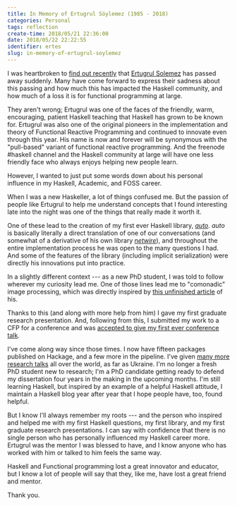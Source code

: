 ```yaml
---
title: In Memory of Ertugrul Söylemez (1985 - 2018)
categories: Personal
tags: reflection
create-time: 2018/05/21 22:36:00
date: 2018/05/22 22:22:55
identifier: ertes
slug: in-memory-of-ertugrul-soylemez
---
```


I was heartbroken to [find out recently][byorgey] that [Ertugrul
Solemez][ertes] has passed away suddenly.  Many have come forward to express
their sadness about this passing and how much this has impacted the Haskell
community, and how much of a loss it is for functional programming at large.

They aren't wrong; Ertugrul was one of the faces of the friendly, warm,
encouraging, patient Haskell teaching that Haskell has grown to be known for.
Ertugrul was also one of the original pioneers in the implementation and theory
of Functional Reactive Programming and continued to innovate even through this
year.  His name is now and forever will be synonymous with the "pull-based"
variant of functional reactive programming.  And the freenode #haskell channel
and the Haskell community at large will have one less friendly face who always
enjoys helping new people learn.

[byorgey]: https://byorgey.wordpress.com/2018/05/21/ertugrul-soylemez-1985-2018/
[ertes]: http://ertes.eu/about.html

However, I wanted to just put some words down about his personal influence in
my Haskell, Academic, and FOSS career.

When I was a new Haskeller, a lot of things confused me.  But the passion of
people like Ertugrul to help me understand concepts that I found interesting
late into the night was one of the things that really made it worth it.

One of these lead to the creation of my first ever Haskell library, *[auto][]*.
*auto* is basically literally a direct translation of one of our conversations
(and somewhat of a derivative of his own library *[netwire][]*), and throughout
the entire implementation process he was open to the many questions I had.  And
some of the features of the library (including implicit serialization) were
directly his innovations put into practice.

[auto]: https://hackage.haskell.org/package/auto
[netwire]: https://hackage.haskell.org/package/netwire

In a slightly different context --- as a new PhD student, I was told to follow
wherever my curiosity lead me.  One of those lines lead me to "comonadic" image
processing, which was directly inspired by [this unfinished article][comonad]
of his.

[comonad]: https://hub.darcs.net/ertes/articles/browse/media-processing.lhs

Thanks to this (and along with more help from him) I gave my first graduate
research presentation.  And, following from this, I submitted my work to a CFP
for a conference and was [accepted to give my first ever conference talk][lc].

[lc]: http://talks.jle.im/lambdaconf-2016/

I've come along way since those times.  I now have fifteen packages published
on Hackage, and a few more in the pipeline.  I've given [many more research
talks][talks] all over the world, as far as Ukraine.  I'm no longer a fresh PhD
student new to research; I'm a PhD candidate getting ready to defend my
dissertation four years in the making in the upcoming months.  I'm still
learning Haskell, but inspired by an example of a helpful Haskell attitude, I
maintain a Haskell blog year after year that I hope people have, too, found
helpful.

[talks]: http://talks.jle.im/

But I know I'll always remember my roots --- and the person who inspired and
helped me with my first Haskell questions, my first library, and my first
graduate research presentations.  I can say with confidence that there is no
single person who has personally influenced my Haskell career more.  Ertugrul
was the mentor I was blessed to have, and I know anyone who has worked with him
or talked to him feels the same way.

Haskell and Functional programming lost a great innovator and educator, but I
know a lot of people will say that they, like me, have lost a great friend and
mentor.

Thank you.
